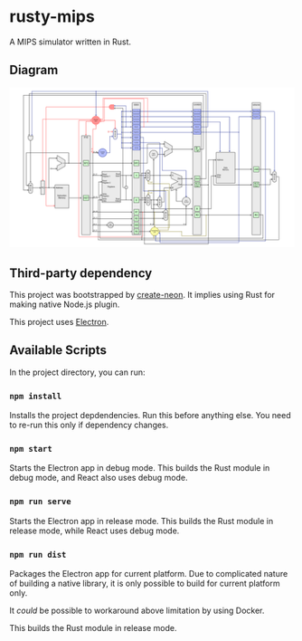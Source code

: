 # rusty-mips

A MIPS simulator written in Rust.


## Diagram

![img](images/DataPath.png)


## Third-party dependency

This project was bootstrapped by [create-neon](https://www.npmjs.com/package/create-neon).
It implies using Rust for making native Node.js plugin.

This project uses [Electron](https://www.electronjs.org/).

## Available Scripts

In the project directory, you can run:

### `npm install`

Installs the project depdendencies.
Run this before anything else.
You need to re-run this only if dependency changes.

### `npm start`

Starts the Electron app in debug mode.
This builds the Rust module in debug mode, and React also uses debug mode.

### `npm run serve`

Starts the Electron app in release mode.
This builds the Rust module in release mode, while React uses debug mode.

### `npm run dist`

Packages the Electron app for current platform.
Due to complicated nature of building a native library,
it is only possible to build for current platform only.

It *could* be possible to workaround above limitation by using Docker.

This builds the Rust module in release mode.

